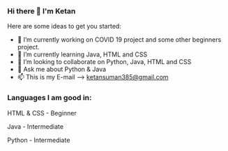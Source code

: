 ### Hi there 👋  I'm Ketan


Here are some ideas to get you started:

- 🔭 I’m currently working on COVID 19 project and some other beginners project.
- 🌱 I’m currently learning Java, HTML and CSS
- 👯 I’m looking to collaborate on Python, Java, HTML and CSS
- 💬 Ask me about Python & Java
- 📫 This is my E-mail --> ketansuman385@gmail.com


### Languages I am good in:
HTML & CSS - Beginner

Java - Intermediate

Python - Intermediate

